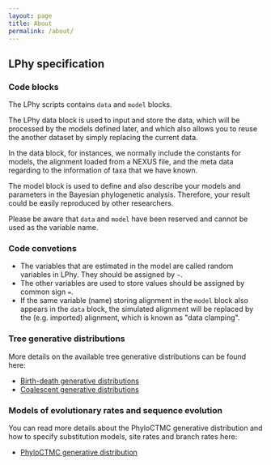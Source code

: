 ```yaml
---
layout: page
title: About
permalink: /about/
---
```


## LPhy specification

### Code blocks

The LPhy scripts contains `data` and `model` blocks.

The LPhy data block is used to input and store the data, 
which will be processed by the models defined later, 
and which also allows you to reuse the another dataset 
by simply replacing the current data. 

In the data block, for instances, we normally include the constants for models, 
the alignment loaded from a NEXUS file, 
and the meta data regarding to the information of taxa that we have known.

The model block is used to define and also describe your models and parameters
in the Bayesian phylogenetic analysis.
Therefore, your result could be easily reproduced by other researchers. 

Please be aware that `data` and `model` have been reserved and cannot be used as the variable name.

### Code convetions

- The variables that are estimated in the model are called random variables in LPhy. 
They should be assigned by `~`.
- The other variables are used to store values should be assigned by common sign `=`.
- If the same variable (name) storing alignment in the `model` block 
also appears in the `data` block, the simulated alignment will be replaced by 
the (e.g. imported) alignment, which is known as "data clamping".



### Tree generative distributions

More details on the available tree generative distributions can be found here: 

* [Birth-death generative distributions](linguaPhylo/doc/lphy/evolution/birthdeath.md)
* [Coalescent generative distributions](linguaPhylo/doc/lphy/evolution/coalescent.md)

### Models of evolutionary rates and sequence evolution

You can read more details about the PhyloCTMC generative distribution and how to specify substitution models, 
site rates and branch rates here:

* [PhyloCTMC generative distribution](linguaPhylo/doc/lphy/evolution/likelihood.md)
